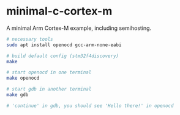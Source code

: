 # minimal-c-cortex-m

A minimal Arm Cortex-M example, including semihosting.

```bash
# necessary tools
sudo apt install openocd gcc-arm-none-eabi

# build default config (stm32f4discovery)
make

# start openocd in one terminal
make openocd

# start gdb in another terminal
make gdb

# 'continue' in gdb, you should see 'Hello there!' in openocd
```
